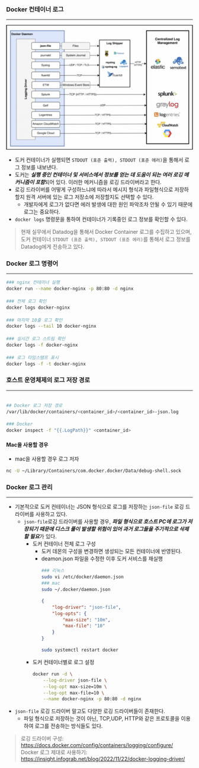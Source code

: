 
### Docker 컨테이너 로그
---

![](./img/dokcer-logging-driver.png)

- 도커 컨테이너가 실행되면 `STDOUT (표준 출력), STDOUT (표준 에러)`을 통해서 로그 정보를 내보낸다.
- 도커는 ***실행 중인 컨테이너 및 서비스에서 정보를 얻는 데 도움이 되는 여러 로깅 메커니즘이 포함***되어 있다. 이러한 메커니즘을 로깅 드라이버라고 한다.
- 로깅 드라이버를 어떻게 구성하느냐에 따라서 메시지 형식과 파일형식으로 저장하할지 원격 서버에 있는 로그 저장소에 저장할지도 선택할 수 있다.
  - 개발자에게 로그가 없다면 에러 발생에 대한 원인 파악조차 안될 수 있기 때문에 로그는 중요하다.
- `docker logs` 명령문을 통하여 컨테이너가 기록중인 로그 정보를 확인할 수 있다.


> 현재 실무에서 Datadog을 통해서 Docker Container 로그를 수집하고 있으며, 도커 컨테이너 `STDOUT (표준 출력), STDOUT (표준 에러)`를 통해서 로그 정보를 Datadog에게 전송하고 있다.


### Docker 로그 명령어
---

```sh
### nginx 컨테이너 실행
docker run --name docker-nginx -p 80:80 -d nginx

### 전체 로그 확인
docker logs docker-nginx

### 마지막 10줄 로그 확인
docker logs --tail 10 docker-nginx

### 실시간 로그 스트림 확인
docker logs -f docker-nginx

### 로그 타임스탬프 표시
docker logs -f -t docker-nginx
```

### 호스트 운영체제의 로그 저장 경로
---

```sh

## Docker 로그 저장 경로
/var/lib/docker/containers/<container_id>/<container_id>-json.log

### Docker 
docker inspect -f "{{.LogPath}}" <container_id> 

```

#### Mac을 사용할 경우

- mac을 사용할 경우 로그 저자
```sh
nc -U ~/Library/Containers/com.docker.docker/Data/debug-shell.sock
```


### Docker 로그 관리
---

- 기본적으로 도커 컨테이너는 JSON 형식으로 로그를 저장하는 `json-file` 로깅 드라이버를 사용하고 있다.
  - `json-file`로깅 드라이버를 사용할 경우, ***파일 형식으로 호스트 PC에 로그가 저장되기 때문에 디스크 풀이 발생할 위험이 있어 과거 로그들을 주기적으로 삭제할 필요***가 있다. 
    - 도커 컨테이너 전체 로그 구성
      - 도커 데몬의 구성을 변경하면 생성되는 모든 컨테이너에 반영된다.
      - deamon.json 파일을 수정한 이후 도커 서비스를 재실행
          ```bash
          ### 리눅스
          sudo vi /etc/docker/daemon.json
          ### mac
          sudo ~/.docker/daemon.json
          ```
          ```json
          {
              "log-driver": "json-file",
              "log-opts": {
                  "max-size": "10m",
                  "max-file": "10"
              }
          }
          ```
          ```bash
          sudo systemctl restart docker
          ```
    - 도커 컨테이너별로 로그 설정 
      ```bash
      docker run -d \
          --log-driver json-file \
          --log-opt max-size=10m \
          --log-opt max-file=10 \
          --name docker-nginx -p 80:80 -d nginx
      ```
- `json-file` 로깅 드라이버 말고도 다양한 로깅 드라이버들이 존재한다.
  - 파일 형식으로 저장하는 것이 아닌, TCP,UDP, HTTP와 같은 프로토콜을 이용하여 로그를 전송하는 방식들도 있다.



> 로깅 드라이버 구성: https://docs.docker.com/config/containers/logging/configure/ <br/>
> Docker 로그 제대로 사용하기: https://insight.infograb.net/blog/2022/11/22/docker-logging-driver/